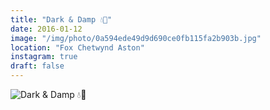```yaml
---
title: "Dark & Damp 💧🐺"
date: 2016-01-12
image: "/img/photo/0a594ede49d9d690ce0fb115fa2b903b.jpg"
location: "Fox Chetwynd Aston"
instagram: true
draft: false
---
```


![Dark & Damp 💧🐺](/img/photo/0a594ede49d9d690ce0fb115fa2b903b.jpg)
